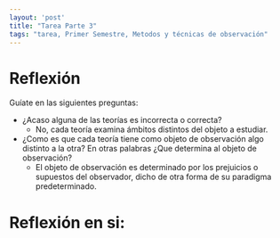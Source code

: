 ```yaml
---
layout: 'post'
title: "Tarea Parte 3"
tags: "tarea, Primer Semestre, Metodos y técnicas de observación"
---
```


# Reflexión

Guíate en las siguientes preguntas:

* ¿Acaso alguna de las teorías es incorrecta o correcta?
	+ No, cada teoría examina ámbitos distintos del objeto a estudiar.
* ¿Como es que cada teoría tiene como objeto de observación algo distinto a la otra? En otras palabras ¿Que determina al objeto de observación?
	+ El objeto de observación es determinado por los prejuicios o supuestos del observador, dicho de otra forma de su paradigma predeterminado.

# Reflexión en si:

